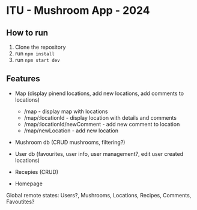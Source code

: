 # ITU - Mushroom App - 2024

## How to run

1. Clone the repository
2. run `npm install`
3. run `npm start dev`

## Features

- Map (display pinend locations, add new locations, add comments to locations)

  - /map - display map with locations
  - /map/:locationId - display location with details and comments
  - /map/:locationId/newComment - add new comment to location
  - /map/newLocation - add new location

- Mushroom db (CRUD mushrooms, filtering?)
- User db (favourites, user info, user management?, edit user created locations)
- Recepies (CRUD)
- Homepage

Global remote states: Users?, Mushrooms, Locations, Recipes, Comments, Favoutites?
